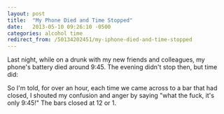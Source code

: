 ```yaml
---
layout: post
title:  "My Phone Died and Time Stopped"
date:   2013-05-10 09:26:10 -0500
categories: alcohol time
redirect_from: /50134202451/my-iphone-died-and-time-stopped
---
```


Last night, while on a drunk with my new friends and colleagues, my phone's battery died around 9:45. The evening didn't stop then, but time did:

So I'm told, for over an hour, each time we came across to a bar that had closed, I shouted my confusion and anger by saying "what the fuck, it's only 9:45!" The bars closed at 12 or 1.
